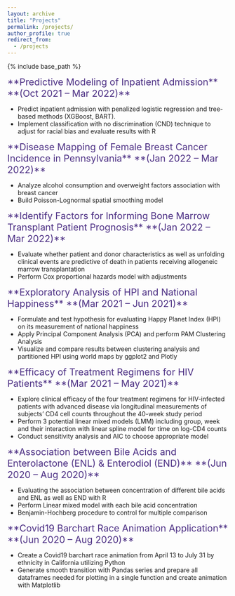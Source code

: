 ```yaml
---
layout: archive
title: "Projects"
permalink: /projects/
author_profile: true
redirect_from:
  - /projects
---
```


{% include base_path %}

<span style="color: #4B2E83; font-size:16.0pt">
**Predictive Modeling of Inpatient Admission**
**(Oct 2021 – Mar 2022)**
</span>

* Predict inpatient admission with penalized logistic regression and tree-based methods (XGBoost, BART).
* Implement classification with no discrimination (CND) technique to adjust for racial bias and evaluate results with R

<span style="color: #4B2E83; font-size:16.0pt">
**Disease Mapping of Female Breast Cancer Incidence in Pennsylvania**
**(Jan 2022 – Mar 2022)**
</span>

* Analyze alcohol consumption and overweight factors association with breast cancer
* Build Poisson-Lognormal spatial smoothing model

<span style="color: #4B2E83; font-size:16.0pt">
**Identify Factors for Informing Bone Marrow Transplant Patient Prognosis**
**(Jan 2022 – Mar 2022)**
</span>

* Evaluate whether patient and donor characteristics as well as unfolding clinical events are predictive of death in patients receiving allogeneic marrow transplantation
* Perform Cox proportional hazards model with adjustments

<span style="color: #4B2E83; font-size:16.0pt">
**Exploratory Analysis of HPI and National Happiness**
**(Mar 2021 – Jun 2021)**
</span>

* Formulate and test hypothesis for evaluating Happy Planet Index (HPI) on its measurement of national happiness
* Apply Principal Component Analysis (PCA) and perform PAM Clustering Analysis
* Visualize and compare results between clustering analysis and partitioned HPI using world maps by ggplot2 and Plotly

<span style="color: #4B2E83; font-size:16.0pt">
**Efficacy of Treatment Regimens for HIV Patients**
**(Mar 2021 – May 2021)**
</span>

* Explore clinical efficacy of the four treatment regimens for HIV-infected patients with advanced disease via longitudinal measurements of subjects’ CD4 cell counts throughout the 40-week study period
* Perform 3 potential linear mixed models (LMM) including group, week and their interaction with linear spline model for time on log-CD4 counts 
* Conduct sensitivity analysis and AIC to choose appropriate model

<span style="color: #4B2E83; font-size:16.0pt">
**Association between Bile Acids and Enterolactone (ENL) & Enterodiol (END)**
**(Jun 2020 – Aug 2020)**
</span>

* Evaluating the association between concentration of different bile acids and ENL as well as END with R
* Perform Linear mixed model with each bile acid concentration 
* Benjamin-Hochberg procedure to control for multiple comparison



<span style="color: #4B2E83; font-size:16.0pt">
**Covid19 Barchart Race Animation Application**
**(Jun 2020 – Aug 2020)**
</span>

* Create a Covid19 barchart race animation from April 13 to July 31 by ethnicity in California utilizing Python
* Generate smooth transition with Pandas series and prepare all dataframes needed for plotting in a single function and create animation with Matplotlib
